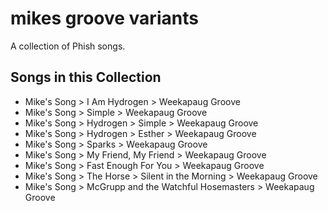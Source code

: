 # mikes groove variants

A collection of Phish songs.

## Songs in this Collection

- Mike's Song > I Am Hydrogen > Weekapaug Groove
- Mike's Song > Simple > Weekapaug Groove
- Mike's Song > Hydrogen > Simple > Weekapaug Groove
- Mike's Song > Hydrogen > Esther > Weekapaug Groove
- Mike's Song > Sparks > Weekapaug Groove
- Mike's Song > My Friend, My Friend > Weekapaug Groove
- Mike's Song > Fast Enough For You > Weekapaug Groove
- Mike's Song > The Horse > Silent in the Morning > Weekapaug Groove
- Mike's Song > McGrupp and the Watchful Hosemasters > Weekapaug Groove
